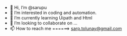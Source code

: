 - 👋 Hi, I’m @sarupu
- 👀 I’m interested in coding and automation.
- 🌱 I’m currently learning Uipath and Html
- 💞️ I’m looking to collaborate on ...
- 📫 How to reach me    ======>  sarp.tolunay@gmail.com

<!---
sarupu/sarupu is a ✨ special ✨ repository because its `README.md` (this file) appears on your GitHub profile.
You can click the Preview link to take a look at your changes.
--->
